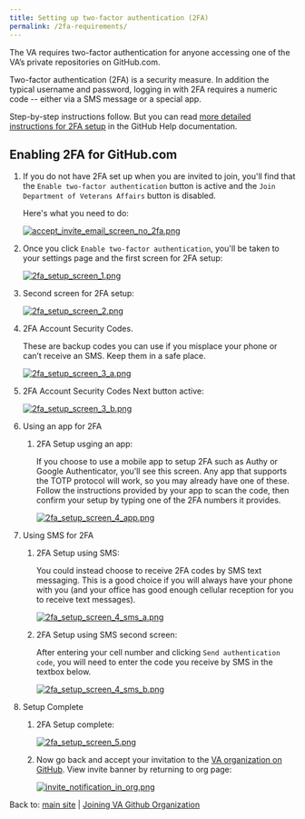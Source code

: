 ```yaml
---
title: Setting up two-factor authentication (2FA)
permalink: /2fa-requirements/
---
```


The VA requires two-factor authentication for anyone accessing one of the VA’s private repositories on GitHub.com. 

Two-factor authentication (2FA) is a security measure. In addition the typical username and password, logging in with 2FA requires a numeric code -- either via a SMS message or a special app.

Step-by-step instructions follow. But you can read [more detailed instructions for 2FA setup][1] in the GitHub Help documentation.

## Enabling 2FA for GitHub.com

1. If you do not have 2FA set up when you are invited to join, you'll find that the `Enable two-factor authentication` button is active and the `Join Department of Veterans Affairs` button is disabled.

    Here's what you need to do:

    [![accept\_invite\_email\_screen\_no\_2fa.png][image-1]][2]

2. Once you click `Enable two-factor authentication`, you'll be taken to your settings page and the first screen for 2FA setup:

    [![2fa\_setup\_screen\_1.png][image-2]][3]

3. Second screen for 2FA setup:

    [![2fa\_setup\_screen\_2.png][image-3]][4]

4. 2FA Account Security Codes.

    These are backup codes you can use if you misplace your phone or can’t receive an SMS. Keep them in a safe place.

    [![2fa\_setup\_screen\_3\_a.png][image-4]][5]

5. 2FA Account Security Codes Next button active: 

    [![2fa\_setup\_screen\_3\_b.png][image-5]][6]

6. Using an app for 2FA

    1. 2FA Setup usging an app: 

        If you choose to use a mobile app to setup 2FA such as Authy or Google Authenticator, you’ll see this screen. Any app that supports the TOTP protocol will work, so you may already have one of these. Follow the instructions provided by your app to scan the code, then confirm your setup by typing one of the 2FA numbers it provides.

        [![2fa\_setup\_screen\_4\_app.png][image-6]][7]

7. Using SMS for 2FA

    1. 2FA Setup using SMS: 

        You could instead choose to receive 2FA codes by SMS text messaging. This is a good choice if you will always have your phone with you (and your office has good enough cellular reception for you to receive text messages).

        [![2fa\_setup\_screen\_4\_sms\_a.png][image-7]][8]

    2. 2FA Setup using SMS second screen: 

        After entering your cell number and clicking `Send authentication code`, you will need to enter the code you receive by SMS in the textbox below.

        [![2fa\_setup\_screen\_4\_sms\_b.png][image-8]][9]

8. Setup Complete

    1. 2FA Setup complete: 

        [![2fa\_setup\_screen\_5.png][image-9]][10]

    2. Now go back and accept your invitation to the [VA organization on GitHub][11]. View invite banner by returning to org page: 

        [![invite\_notification\_in\_org.png][image-10]][12]

Back to: [main site]({{site.baseurl}}/) | [Joining VA Github Organization]({{site.baseurl}}/join-va-org/)

[1]: https://help.github.com/en/articles/configuring-two-factor-authentication
[2]: {{site.baseurl}}/images/2fa/accept_invite_email_screen_no_2fa.png
[3]: {{site.baseurl}}/images/2fa/2fa_setup_screen_1.png
[4]: {{site.baseurl}}/images/2fa/2fa_setup_screen_2.png
[5]: {{site.baseurl}}/images/2fa/2fa_setup_screen_3_a.png
[6]: {{site.baseurl}}/images/2fa/2fa_setup_screen_3_b.png
[7]: {{site.baseurl}}/images/2fa/2fa_setup_screen_4_app.png
[8]: {{site.baseurl}}/images/2fa/2fa_setup_screen_4_sms_a.png
[9]: {{site.baseurl}}/images/2fa/2fa_setup_screen_4_sms_b.png
[10]: {{site.baseurl}}/images/2fa/2fa_setup_screen_5.png
[11]: https://github.com/department-of-veterans-affairs
[12]: {{site.baseurl}}/images/2fa/invite_notification_in_org.png

[image-1]: {{site.baseurl}}/images/2fa/accept_invite_email_screen_no_2fa.png
[image-2]: {{site.baseurl}}/images/2fa/2fa_setup_screen_1.png
[image-3]: {{site.baseurl}}/images/2fa/2fa_setup_screen_2.png
[image-4]: {{site.baseurl}}/images/2fa/2fa_setup_screen_3_a.png
[image-5]: {{site.baseurl}}/images/2fa/2fa_setup_screen_3_b.png
[image-6]: {{site.baseurl}}/images/2fa/2fa_setup_screen_4_app.png
[image-7]: {{site.baseurl}}/images/2fa/2fa_setup_screen_4_sms_a.png
[image-8]: {{site.baseurl}}/images/2fa/2fa_setup_screen_4_sms_b.png
[image-9]: {{site.baseurl}}/images/2fa/2fa_setup_screen_5.png
[image-10]: {{site.baseurl}}/images/2fa/invite_notification_in_org.png
